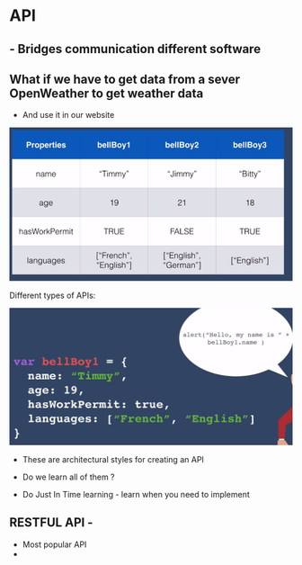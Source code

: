# API

## - Bridges communication different software

## What if we have to get data from a sever OpenWeather to get weather data

- And use it in our website

![Alt text](image-96.png)

Different types of APIs:

![Alt text](image-97.png)

- These are architectural styles for creating an API
- Do we learn all of them ?

- Do Just In Time learning -  learn when you need to implement

## RESTFUL API - 

- Most popular API
- 